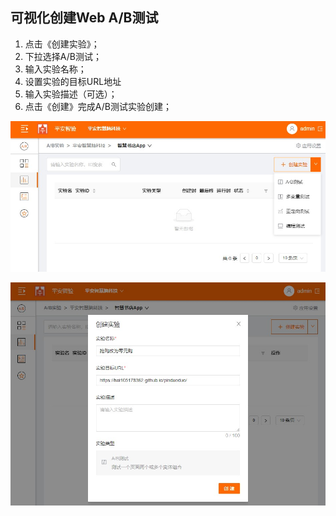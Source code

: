 ## 可视化创建Web A/B测试

  1. 点击《创建实验》；
  2. 下拉选择A/B测试；
  3. 输入实验名称；
  4. 设置实验的目标URL地址
  5. 输入实验描述（可选）；
  6. 点击《创建》完成A/B测试实验创建；

  ![创建实验](images/new_ab_testing.jpg)
  
  ![输入实验基本信息](images/enter_ab_testing_basic.jpg)
  
